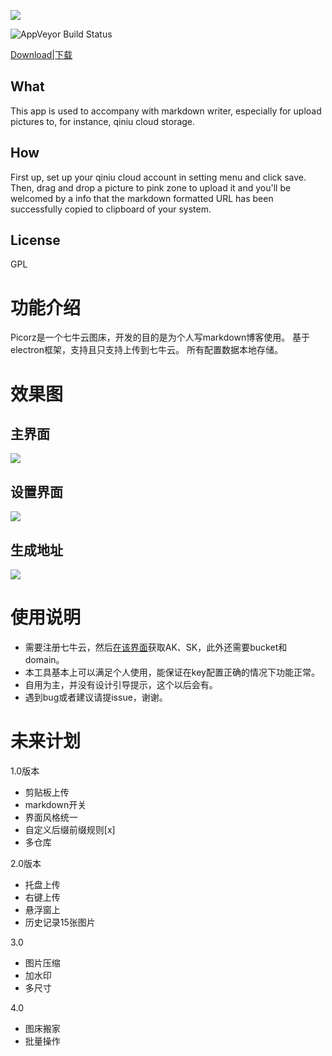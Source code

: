 ![](http://ogscovhkh.bkt.clouddn.com/Picorz-app-icon.png--2017-03-18T13:25:09+08:00)

![AppVeyor Build Status](https://ci.appveyor.com/api/projects/status/github/mzvast/picorz?branch=master&retina=true)

[Download|下载](https://github.com/mzvast/Picorz/releases)

## What
This app is used to accompany with markdown writer, especially for upload pictures to, for instance, qiniu cloud storage.

## How
First up, set up your qiniu cloud account in setting menu and click save.
Then, drag and drop a picture to pink zone to upload it and you'll be welcomed by a info that the markdown formatted URL has been successfully copied to clipboard of your system.

## License
GPL

# 功能介绍
Picorz是一个七牛云图床，开发的目的是为个人写markdown博客使用。
基于electron框架，支持且只支持上传到七牛云。
所有配置数据本地存储。

# 效果图
## 主界面
![](http://ogscovhkh.bkt.clouddn.com/Picorz-snipaste_20170318_092052.png-)

## 设置界面
![](http://ogscovhkh.bkt.clouddn.com/bbq-111.png-bbq-2017-03-17T23:47:08+08:00)

## 生成地址
![](http://ogscovhkh.bkt.clouddn.com/snipaste_20170317_154629.png(2017-03-17T15:49:04+08:00))

# 使用说明

- 需要注册七牛云，然后[在该界面](https://portal.qiniu.com/user/key)获取AK、SK，此外还需要bucket和domain。
- 本工具基本上可以满足个人使用，能保证在key配置正确的情况下功能正常。
- 自用为主，并没有设计引导提示，这个以后会有。
- 遇到bug或者建议请提issue，谢谢。

# 未来计划

1.0版本
- 剪贴板上传
- markdown开关
- 界面风格统一
- 自定义后缀前缀规则[x]
- 多仓库

2.0版本
- 托盘上传
- 右键上传
- 悬浮窗上
- 历史记录15张图片

3.0
- 图片压缩
- 加水印
- 多尺寸

4.0
- 图床搬家
- 批量操作
